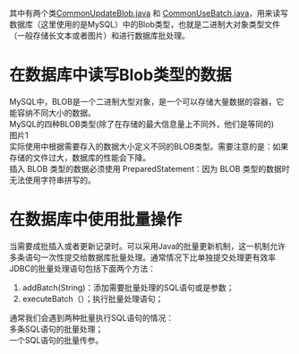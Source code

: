 其中有两个类[CommonUpdateBlob.java](https://github.com/StephenHuge/MyJDBCReWrite/blob/master/src/com/jdbc/extensions/CommonUpdateBlob.java) 和 [CommonUseBatch.java](https://github.com/StephenHuge/MyJDBCReWrite/blob/master/src/com/jdbc/extensions/CommonUseBatch.java)，用来读写数据库（这里使用的是MySQL）中的Blob类型，也就是二进制大对象类型文件（一般存储长文本或者图片）和进行数据库批处理。  
# 在数据库中读写Blob类型的数据
MySQL中，BLOB是一个二进制大型对象，是一个可以存储大量数据的容器，它能容纳不同大小的数据。  
MySQL的四种BLOB类型(除了在存储的最大信息量上不同外，他们是等同的)  
图片1  
实际使用中根据需要存入的数据大小定义不同的BLOB类型。需要注意的是：如果存储的文件过大，数据库的性能会下降。  
插入 BLOB 类型的数据必须使用 PreparedStatement：因为 BLOB 类型的数据时无法使用字符串拼写的。  

# 在数据库中使用批量操作
当需要成批插入或者更新记录时。可以采用Java的批量更新机制，这一机制允许多条语句一次性提交给数据库批量处理。通常情况下比单独提交处理更有效率  
JDBC的批量处理语句包括下面两个方法：  
1. addBatch(String)：添加需要批量处理的SQL语句或是参数；  
2. executeBatch（）；执行批量处理语句；  

通常我们会遇到两种批量执行SQL语句的情况：  
多条SQL语句的批量处理；  
一个SQL语句的批量传参。  

